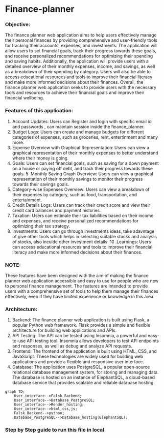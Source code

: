 # Finance-planner

### Objective: 
The finance planner web application aims to help users effectively manage their personal finances by providing comprehensive and user-friendly tools for tracking their accounts, expenses, and investments. The application will allow users to set financial goals, track their progress towards these goals, and receive personalized recommendations for optimizing their spending and saving habits. Additionally, the application will provide users with a detailed overview of their monthly expenses, income, and savings, as well as a breakdown of their spending by category. Users will also be able to access educational resources and tools to improve their financial literacy and make more informed decisions about their finances. Overall, the finance planner web application seeks to provide users with the necessary tools and resources to achieve their financial goals and improve their financial wellbeing.

### Features of this application:
1. Account Updates: Users can Register and login with specific email id and passwords , can maintain session inside the finance_planner.
2. Budget Logs: Users can create and manage budgets for different categories of expenses, such as groceries, rent, entertinment and many more.
3. Expense Overview with Graphical Representation: Users can view a graphical representation of their monthly expenses to better understand where their money is going.
4. Goals: Users can set financial goals, such as saving for a down payment on a house or paying off debt, and track their progress towards these goals.
5 .Monthly Saving Graph Overview: Users can view a graphical representation of their monthly savings to monitor their progress towards their savings goals.
6. Category-wise Expenses Overview: Users can view a breakdown of their expenses by category, such as food, transportation, and entertainment.
7. Credit Details Logs: Users can track their credit score and view their credit card balances and payment histories.
8. Taxation: Users can estimate their tax liabilities based on their income and expenses, and receive personalized recommendations for optimizing their tax strategy.
9. Investments: Users can go through investments ideas, take adavntage of give other tools which helps in selecting suitable stocks and analysis of stocks, also inculde other investment details.
10 .Learnings: Users can access educational resources and tools to improve their financial literacy and make more informed decisions about their finances.

### NOTE:
These features have been designed with the aim of making the finance planner web application accessible and easy to use for people who are new to personal finance management. The features are intended to provide users with a comprehensive set of tools to help them manage their finances effectively, even if they have limited experience or knowledge in this area.

### Architecture:
1. Backend: The finance planner web application is built using Flask, a popular Python web framework. Flask provides a simple and flexible architecture for building web applications and APIs.
2. API Testing: The API can be tested using Insomnia, a powerful and easy-to-use API testing tool. Insomnia allows developers to test API endpoints and responses, as well as debug and analyze API requests.
3. Frontend: The frontend of the application is built using HTML, CSS, and JavaScript. These technologies are widely used for building web applications and provide a flexible and responsive user interface.
4. Database: The application uses PostgreSQL, a popular open-source relational database management system, for storing and managing data. The database is hosted on an instance of ElephantSQL, a cloud-based database service that provides scalable and reliable database hosting.

        
```mermaid
graph TD;
    User_interface-->Falsk_Backend;
    User_interface-->Database_PostgreSQL;
    User_interface-->Render_hosting;
    User_interface-->html,css,js;
    Falsk_Backend-->python;
    Database_PostgreSQL-->Database_hosting(ElephantSQL);

```

### Step by Step guide to run this file in local

